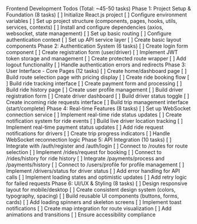 Frontend Development Todos (Total: ~45-50 tasks)
Phase 1: Project Setup & Foundation (8 tasks)
[ ] Initialize React.js project
[ ] Configure environment variables
[ ] Set up project structure (components, pages, hooks, utils, services, contexts)
[ ] Install and configure dependencies (axios, websocket, state management)
[ ] Set up basic routing
[ ] Configure authentication context
[ ] Set up API service layer
[ ] Create basic layout components
Phase 2: Authentication System (6 tasks)
[ ] Create login form component
[ ] Create registration form (user/driver)
[ ] Implement JWT token storage and management
[ ] Create protected route wrapper
[ ] Add logout functionality
[ ] Handle authentication errors and redirects
Phase 3: User Interface - Core Pages (12 tasks)
[ ] Create home/dashboard page
[ ] Build route selection page with pricing display
[ ] Create ride booking flow
[ ] Build ride tracking interface
[ ] Create payment form and processing
[ ] Build ride history page
[ ] Create user profile management
[ ] Build driver registration form
[ ] Create driver dashboard
[ ] Build driver status toggle
[ ] Create incoming ride requests interface
[ ] Build trip management interface (start/complete)
Phase 4: Real-time Features (8 tasks)
[ ] Set up WebSocket connection service
[ ] Implement real-time ride status updates
[ ] Create notification system for ride events
[ ] Build live driver location tracking
[ ] Implement real-time payment status updates
[ ] Add ride request notifications for drivers
[ ] Create trip progress indicators
[ ] Handle WebSocket reconnection logic
Phase 5: API Integration (10 tasks)
[ ] Integrate with /auth/register and /auth/login
[ ] Connect to /routes for route selection
[ ] Implement /rides/request for booking
[ ] Connect to /rides/history for ride history
[ ] Integrate /payments/process and /payments/history
[ ] Connect to /users/profile for profile management
[ ] Implement /drivers/status for driver status
[ ] Add error handling for API calls
[ ] Implement loading states and optimistic updates
[ ] Add retry logic for failed requests
Phase 6: UI/UX & Styling (8 tasks)
[ ] Design responsive layout for mobile/desktop
[ ] Create consistent design system (colors, typography, spacing)
[ ] Build reusable UI components (buttons, forms, cards)
[ ] Add loading spinners and skeleton screens
[ ] Implement toast notifications
[ ] Create map integration for route visualization
[ ] Add animations and transitions
[ ] Ensure accessibility compliance